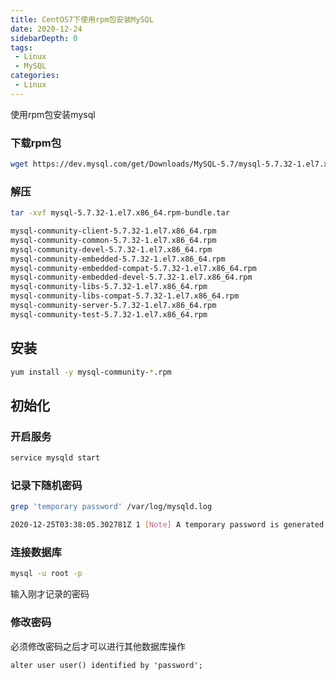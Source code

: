 ```yaml
---
title: CentOS7下使用rpm包安装MySQL
date: 2020-12-24
sidebarDepth: 0
tags:
 - Linux
 - MySQL
categories: 
 - Linux
---
```


使用rpm包安装mysql
<!-- more -->
### 下载rpm包
``` sh
wget https://dev.mysql.com/get/Downloads/MySQL-5.7/mysql-5.7.32-1.el7.x86_64.rpm-bundle.tar
```
### 解压
``` sh
tar -xvf mysql-5.7.32-1.el7.x86_64.rpm-bundle.tar

mysql-community-client-5.7.32-1.el7.x86_64.rpm
mysql-community-common-5.7.32-1.el7.x86_64.rpm
mysql-community-devel-5.7.32-1.el7.x86_64.rpm
mysql-community-embedded-5.7.32-1.el7.x86_64.rpm
mysql-community-embedded-compat-5.7.32-1.el7.x86_64.rpm
mysql-community-embedded-devel-5.7.32-1.el7.x86_64.rpm
mysql-community-libs-5.7.32-1.el7.x86_64.rpm
mysql-community-libs-compat-5.7.32-1.el7.x86_64.rpm
mysql-community-server-5.7.32-1.el7.x86_64.rpm
mysql-community-test-5.7.32-1.el7.x86_64.rpm
``` 
## 安装
``` sh
yum install -y mysql-community-*.rpm
```
## 初始化
### 开启服务
``` sh
service mysqld start
```
### 记录下随机密码
``` sh
grep 'temporary password' /var/log/mysqld.log

2020-12-25T03:38:05.302781Z 1 [Note] A temporary password is generated for root@localhost: cqU?bpQ3BFM.
```
### 连接数据库
``` sh
mysql -u root -p
```
输入刚才记录的密码
### 修改密码
必须修改密码之后才可以进行其他数据库操作
``` mysql
alter user user() identified by 'password';
```